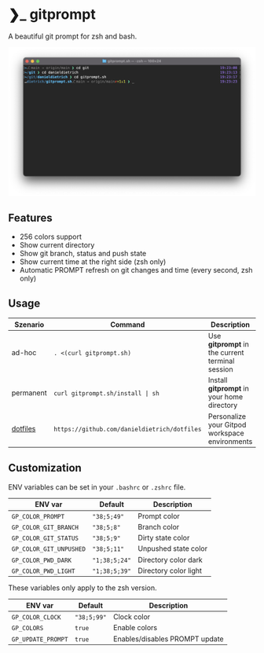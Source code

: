 <!-- markdownlint-disable MD034 -->

# ❯_ gitprompt

A beautiful git prompt for zsh and bash.

![terminal](./docs/img/terminal.png)

## Features

* 256 colors support
* Show current directory
* Show git branch, status and push state
* Show current time at the right side (zsh only)
* Automatic PROMPT refresh on git changes and time (every second, zsh only)

## Usage

| Szenario  |               Command             |                     Description                   |
| --------- | --------------------------------- | ------------------------------------------------- |
| ad-hoc    | `. <(curl gitprompt.sh)`          | Use **gitprompt** in the current terminal session |
| permanent | `curl gitprompt.sh/install \| sh` | Install **gitprompt** in your home directory      |
| [dotfiles](https://www.gitpod.io/docs/configure/user-settings/dotfiles) | `https://github.com/danieldietrich/dotfiles` | Personalize your Gitpod workspace environments |

## Customization

ENV variables can be set in your `.bashrc` or `.zshrc` file.

|         ENV var         |     Default    |           Description          |
| ----------------------- | -------------- | ------------------------------ |
| `GP_COLOR_PROMPT`       | `"38;5;49"`    | Prompt color                   |
| `GP_COLOR_GIT_BRANCH`   | `"38;5;8"`     | Branch color                   |
| `GP_COLOR_GIT_STATUS`   | `"38;5;9"`     | Dirty state color              |
| `GP_COLOR_GIT_UNPUSHED` | `"38;5;11"`    | Unpushed state color           |
| `GP_COLOR_PWD_DARK`     | `"1;38;5;24"`  | Directory color dark           |
| `GP_COLOR_PWD_LIGHT`    | `"1;38;5;39"`  | Directory color light          |

These variables only apply to the zsh version.

|         ENV var         |     Default    |           Description          |
| ----------------------- | -------------- | ------------------------------ |
| `GP_COLOR_CLOCK`        | `"38;5;99"`    | Clock color                    |
| `GP_COLORS`             | `true`         | Enable colors                  |
| `GP_UPDATE_PROMPT`      | `true`         | Enables/disables PROMPT update |
